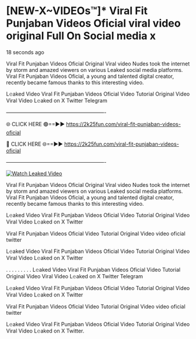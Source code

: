 # [NEW-X~VIDEOs™]* ️Viral Fit Punjaban Videos Oficial viral video original Full On Social media x

18 seconds ago

️Viral Fit Punjaban Videos Oficial Original Viral video Nudes took the internet by storm and amazed viewers on various Leaked social media platforms. ️Viral Fit Punjaban Videos Oficial, a young and talented digital creator, recently became famous thanks to this interesting video.

L𝚎aked Video ️Viral Fit Punjaban Videos Oficial Video Tutorial Original Video Viral Video L𝚎aked on X Twitter Telegram

———————————————————-

🌐 CLICK HERE 🟢==►► https://2k25fun.com/️viral-fit-punjaban-videos-oficial

🔴 CLICK HERE 🌐==►► https://2k25fun.com/️viral-fit-punjaban-videos-oficial

———————————————————-

[![Watch Leaked Video](https://miro.medium.com/v2/resize:fit:828/format:webp/1*cilzJN44JGOrTw9NJCrNHA.gif "Watch Leaked Video")](https://2k25fun.com/️viral-fit-punjaban-videos-oficial)

️Viral Fit Punjaban Videos Oficial Original Viral video Nudes took the internet by storm and amazed viewers on various Leaked social media platforms. ️Viral Fit Punjaban Videos Oficial, a young and talented digital creator, recently became famous thanks to this interesting video.

L𝚎aked Video ️Viral Fit Punjaban Videos Oficial Video Tutorial Original Video Viral Video L𝚎aked on X Twitter

️Viral Fit Punjaban Videos Oficial Video Tutorial Original Video video oficial twitter

L𝚎aked Video ️Viral Fit Punjaban Videos Oficial Video Tutorial Original Video Viral Video L𝚎aked on X Twitter

. . . . . . . . . L𝚎aked Video ️Viral Fit Punjaban Videos Oficial Video Tutorial Original Video Viral Video L𝚎aked on X Twitter Telegram

L𝚎aked Video ️Viral Fit Punjaban Videos Oficial Video Tutorial Original Video Viral Video L𝚎aked on X Twitter

️Viral Fit Punjaban Videos Oficial Video Tutorial Original Video video oficial twitter

L𝚎aked Video ️Viral Fit Punjaban Videos Oficial Video Tutorial Original Video Viral Video L𝚎aked on X Twitter.